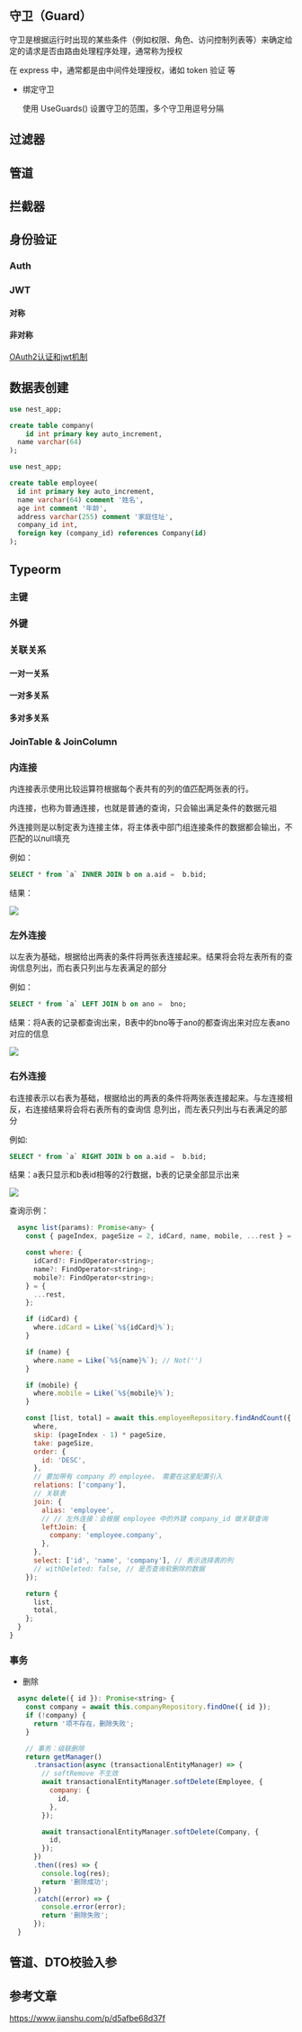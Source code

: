 ## 守卫（Guard）

守卫是根据运行时出现的某些条件（例如权限、角色、访问控制列表等）来确定给定的请求是否由路由处理程序处理，通常称为授权

在 express 中，通常都是由中间件处理授权，诸如 token 验证 等

- 绑定守卫

  使用 UseGuards() 设置守卫的范围，多个守卫用逗号分隔

## 过滤器
## 管道
## 拦截器
## 身份验证
### Auth
### JWT

#### 对称
#### 非对称

[OAuth2认证和jwt机制](https://www.cnblogs.com/alan6/p/12335416.html)

## 数据表创建

```sql
use nest_app;

create table company(
	id int primary key auto_increment,
  name varchar(64)
);
```

```sql
use nest_app;

create table employee(
  id int primary key auto_increment,
  name varchar(64) comment '姓名',
  age int comment '年龄',
  address varchar(255) comment '家庭住址',
  company_id int,
  foreign key (company_id) references Company(id)
);
```

## Typeorm

### 主键
### 外键
### 关联关系

#### 一对一关系
#### 一对多关系
#### 多对多关系

### JoinTable & JoinColumn

### 内连接

内连接表示使用比较运算符根据每个表共有的列的值匹配两张表的行。

内连接，也称为普通连接，也就是普通的查询，只会输出满足条件的数据元祖

外连接则是以制定表为连接主体，将主体表中部门组连接条件的数据都会输出，不匹配的以null填充

例如：

```SQL
SELECT * from `a` INNER JOIN b on a.aid =  b.bid;
```

结果：

![](https://img-blog.csdn.net/20181002112707702?watermark/2/text/aHR0cHM6Ly9ibG9nLmNzZG4ubmV0L3dlaXhpbl80MjM5NDYxNQ==/font/5a6L5L2T/fontsize/400/fill/I0JBQkFCMA==/dissolve/70)
### 左外连接

以左表为基础，根据给出两表的条件将两张表连接起来。结果将会将左表所有的查询信息列出，而右表只列出与左表满足的部分

例如：

```SQL
SELECT * from `a` LEFT JOIN b on ano =  bno;
```

结果：将A表的记录都查询出来，B表中的bno等于ano的都查询出来对应左表ano对应的信息

![](https://img-blog.csdn.net/2018091020522559?watermark/2/text/aHR0cHM6Ly9ibG9nLmNzZG4ubmV0L3dlaXhpbl80MjM5NDYxNQ==/font/5a6L5L2T/fontsize/400/fill/I0JBQkFCMA==/dissolve/70)

### 右外连接

右连接表示以右表为基础，根据给出的两表的条件将两张表连接起来。与左连接相反，右连接结果将会将右表所有的查询信
息列出，而左表只列出与右表满足的部分

例如:

```SQL
SELECT * from `a` RIGHT JOIN b on a.aid =  b.bid;
```

结果：a表只显示和b表id相等的2行数据，b表的记录全部显示出来

![](https://img-blog.csdn.net/20181002112131428?watermark/2/text/aHR0cHM6Ly9ibG9nLmNzZG4ubmV0L3dlaXhpbl80MjM5NDYxNQ==/font/5a6L5L2T/fontsize/400/fill/I0JBQkFCMA==/dissolve/70)

查询示例：

```js
  async list(params): Promise<any> {
    const { pageIndex, pageSize = 2, idCard, name, mobile, ...rest } = params;

    const where: {
      idCard?: FindOperator<string>;
      name?: FindOperator<string>;
      mobile?: FindOperator<string>;
    } = {
      ...rest,
    };

    if (idCard) {
      where.idCard = Like(`%${idCard}%`);
    }

    if (name) {
      where.name = Like(`%${name}%`); // Not('')
    }

    if (mobile) {
      where.mobile = Like(`%${mobile}%`);
    }

    const [list, total] = await this.employeeRepository.findAndCount({
      where,
      skip: (pageIndex - 1) * pageSize,
      take: pageSize,
      order: {
        id: 'DESC',
      },
      // 要加带有 company 的 employee， 需要在这里配置引入
      relations: ['company'],
      // 关联表
      join: {
        alias: 'employee',
        // // 左外连接：会根据 employee 中的外键 company_id 做关联查询
        leftJoin: {
          company: 'employee.company',
        },
      },
      select: ['id', 'name', 'company'], // 表示选择表的列
      // withDeleted: false, // 是否查询软删除的数据
    });

    return {
      list,
      total,
    };
  }
}
```

### 事务

- 删除

```js
  async delete({ id }): Promise<string> {
    const company = await this.companyRepository.findOne({ id });
    if (!company) {
      return '项不存在，删除失败';
    }

    // 事务：级联删除
    return getManager()
      .transaction(async (transactionalEntityManager) => {
        // softRemove 不生效
        await transactionalEntityManager.softDelete(Employee, {
          company: {
            id,
          },
        });

        await transactionalEntityManager.softDelete(Company, {
          id,
        });
      })
      .then((res) => {
        console.log(res);
        return '删除成功';
      })
      .catch((error) => {
        console.error(error);
        return '删除失败';
      });
  }
```

## 管道、DTO校验入参

## 参考文章

https://www.jianshu.com/p/d5afbe68d37f